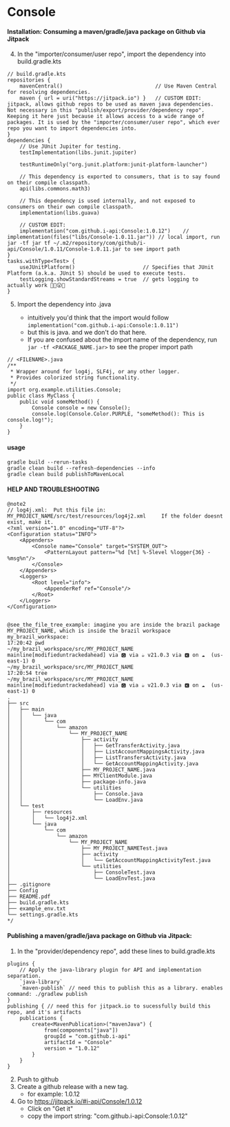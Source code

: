 # Console

#### Installation: Consuming a maven/gradle/java package on Github via Jitpack
4. In the "importer/consumer/user repo", import the dependency into build.gradle.kts
```
// build.gradle.kts
repositories {
    mavenCentral()                              // Use Maven Central for resolving dependencies.
    maven { url = uri("https://jitpack.io") }   // CUSTOM EDIT: jitpack, allows github repos to be used as maven java dependencies. Not necessary in this "publish/export/provider/dependency repo". Keeping it here just because it allows access to a wide range of packages. It is used by the "importer/consumer/user repo", which ever repo you want to import dependencies into.
}
dependencies {
    // Use JUnit Jupiter for testing.
    testImplementation(libs.junit.jupiter)

    testRuntimeOnly("org.junit.platform:junit-platform-launcher")

    // This dependency is exported to consumers, that is to say found on their compile classpath.
    api(libs.commons.math3)

    // This dependency is used internally, and not exposed to consumers on their own compile classpath.
    implementation(libs.guava)

    // CUSTOM EDIT:
    implementation("com.github.i-api:Console:1.0.12")    // implementation(files("libs/Console-1.0.11.jar")) // local import, run jar -tf jar tf ~/.m2/repository/com/github/i-api/Console/1.0.11/Console-1.0.11.jar to see import path
}
tasks.withType<Test> {
    useJUnitPlatform()                      // Specifies that JUnit Platform (a.k.a. JUnit 5) should be used to execute tests.
    testLogging.showStandardStreams = true  // gets logging to actually work 😮‍💨😮💀
}
```
5. Import the dependency into <FILENAME>.java
    - intuitively you'd think that the import would follow ```implementation("com.github.i-api:Console:1.0.11")```
    - but this is java. and we don't do that here.
    - If you are confused about the import name of the dependency, run ```jar -tf <PACKAGE_NAME.jar>``` to see the proper import path
```
// <FILENAME>.java
/**
 * Wrapper around for log4j, SLF4j, or any other logger.
 * Provides colorized string functionality.
 */
import org.example.utilities.Console;
public class MyClass {
    public void someMethod() {
        Console console = new Console();
        console.log(Console.Color.PURPLE, "someMethod(): This is console.log!");
    }
}
```



#### usage
```
gradle build --rerun-tasks
gradle clean build --refresh-dependencies --info
gradle clean build publishToMavenLocal
```

#### HELP AND TROUBLESHOOTING
```
@note2
// log4j.xml:  Put this file in: MY_PROJECT_NAME/src/test/resources/log4j2.xml     If the folder doesnt exist, make it.
<?xml version="1.0" encoding="UTF-8"?>
<Configuration status="INFO">
    <Appenders>
        <Console name="Console" target="SYSTEM_OUT">
            <PatternLayout pattern="%d [%t] %-5level %logger{36} - %msg%n"/>
        </Console>
    </Appenders>
    <Loggers>
        <Root level="info">
            <AppenderRef ref="Console"/>
        </Root>
    </Loggers>
</Configuration>


@see_the_file_tree_example: imagine you are inside the brazil package MY_PROJECT_NAME, which is inside the brazil workspace my_brazil_workspace:
17:20:42 pwd                                                                                ~/my_brazil_workspace/src/MY_PROJECT_NAME mainline[modifieduntrackedahead] via 🅶 via ☕ v21.0.3 via 🅺 on ☁️  (us-east-1) 0
~/my_brazil_workspace/src/MY_PROJECT_NAME
17:20:54 tree                                                                               ~/my_brazil_workspace/src/MY_PROJECT_NAME mainline[modifieduntrackedahead] via 🅶 via ☕ v21.0.3 via 🅺 on ☁️  (us-east-1) 0
.
├── src
│   ├── main
│   │   └── java
│   │       └── com
│   │           └── amazon
│   │               └── MY_PROJECT_NAME
│   │                   ├── activity
│   │                   │   ├── GetTransferActivity.java
│   │                   │   ├── ListAccountMappingsActivity.java
│   │                   │   ├── ListTransfersActivity.java
│   │                   │   └── GetAccountMappingActivity.java
│   │                   ├── MY_PROJECT_NAME.java
│   │                   ├── MYClientModule.java
│   │                   ├── package-info.java
│   │                   └── utilities
│   │                       ├── Console.java
│   │                       └── LoadEnv.java
│   └── test
│       ├── resources
│       │   └── log4j2.xml
│       └── java
│           └── com
│               └── amazon
│                   └── MY_PROJECT_NAME
│                       ├── MY_PROJECT_NAMETest.java
│                       ├── activity
│                       │   └── GetAccountMappingActivityTest.java
│                       └── utilities
│                           ├── ConsoleTest.java
│                           └── LoadEnvTest.java
├── .gitignore
├── Config
├── README.pdf
├── build.gradle.kts
├── example_env.txt
└── settings.gradle.kts
*/
```




#### Publishing a maven/gradle/java package on Github via Jitpack:
1. In the "provider/dependency repo", add these lines to build.gradle.kts
```
plugins {
    // Apply the java-library plugin for API and implementation separation.
    `java-library`
    `maven-publish` // need this to publish this as a library. enables command: ./gradlew publish
}
publishing { // need this for jitpack.io to sucessfully build this repo, and it's artifacts
    publications {
        create<MavenPublication>("mavenJava") {
            from(components["java"])
            groupId = "com.github.i-api"
            artifactId = "Console"
            version = "1.0.12"
        }
    }
}
```
2. Push to github
3. Create a github release with a new tag.
    - for example: 1.0.12
4. Go to https://jitpack.io/#i-api/Console/1.0.12
    - Click on "Get it"
    - copy the import string: "com.github.i-api:Console:1.0.12"




